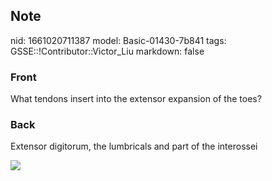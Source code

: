 ## Note
nid: 1661020711387
model: Basic-01430-7b841
tags: GSSE::!Contributor::Victor_Liu
markdown: false

### Front
What tendons insert into the extensor expansion of the toes?

### Back
Extensor digitorum, the lumbricals and part of the interossei
<div><img src=
"paste-c27292c05a6cf6723a6be698e3de29dd57b1e9db.jpg"></div>
